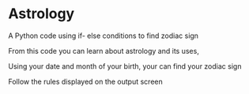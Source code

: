 # Astrology
A Python code using if- else conditions to find zodiac sign

From this code you can learn about astrology and its uses,

Using your date and month of your birth, your can find your zodiac sign

Follow the rules displayed on the output screen

